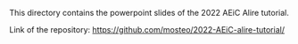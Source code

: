This directory contains the powerpoint slides of the 2022 AEiC Alire tutorial.

Link of the repository: https://github.com/mosteo/2022-AEiC-alire-tutorial/
